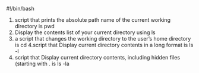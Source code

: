 #!/bin/bash
1. script that prints the absolute path name of the current working directory is pwd
2. Display the contents list of your current directory using ls
3. a script that changes the working directory to the user’s home directory is cd
4.script that Display current directory contents in a long format is ls -l
5. script that Display current directory contents, including hidden files (starting with . is ls -la
